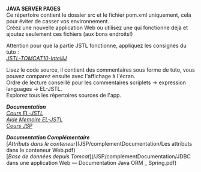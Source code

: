 ****JAVA SERVER PAGES****  
Ce répertoire contient le dossier src et le fichier pom.xml uniquement, cela pour éviter de casser vos environnement.  
Créez une nouvelle application Web ou utilisez une qui fonctionne déjà et ajoutez seulement ces fichiers (aux bons endroits!)  

Attention pour que la partie JSTL fonctionne, appliquez les consignes du tuto :  
[*JSTL-TOMCAT10-IntelliJ*](https://github.com/ProgX-73/CDA-JAVA-MNS/blob/main/JSP/JSTL-TOMCAT10-IntelliJ.pdf)

Lisez le code source, il contient des commentaires sous forme de tuto, vous pouvez comparez ensuite avec l'affichage à l'écran.  
Ordre de lecture conseillé pour les commentaires scriplets -> expression languages -> EL-JSTL.  
Explorez tous les répertoires sources de l'app.  

***Documentation***  
[*Cours EL-JSTL*](https://github.com/ProgX-73/CDA-JAVA-MNS/blob/main/JSP/cours-jstl-el.pdf)  
[*Aide Memoire EL-JSTL*](https://github.com/ProgX-73/CDA-JAVA-MNS/blob/main/JSP/Aide-memoire-EL-jstl.pdf)  
[*Cours JSP*](https://github.com/ProgX-73/CDA-JAVA-MNS/blob/main/JSP/Java%20Server%20Pages-cours.pdf)  

***Documentation Complémentaire***  
[*Attributs dans le conteneur*](JSP/complementDocumentation/Les attributs dans le conteneur Web.pdf)  
[*Base de données depuis Tomcat*](/JSP/complementDocumentation/JDBC dans une application Web — Documentation Java ORM _ Spring.pdf)  

